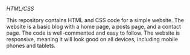 *HTML/CSS*

This repository contains HTML and CSS code for a simple website.
The website is a basic blog with a home page, a posts page, and a contact page.
The code is well-commented and easy to follow.
The website is responsive, meaning it will look good on all devices, including mobile phones and tablets.
